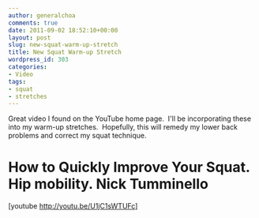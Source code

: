 ```yaml
---
author: generalchoa
comments: true
date: 2011-09-02 18:52:10+00:00
layout: post
slug: new-squat-warm-up-stretch
title: New Squat Warm-up Stretch
wordpress_id: 303
categories:
- Video
tags:
- squat
- stretches
---
```


Great video I found on the YouTube home page.  I'll be incorporating these into my warm-up stretches.  Hopefully, this will remedy my lower back problems and correct my squat technique.


# How to Quickly Improve Your Squat. Hip mobility. Nick Tumminello


[youtube http://youtu.be/U1jC1sWTUFc]


# 
